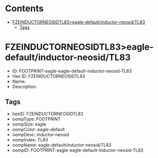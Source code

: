 



Contents
========

* [FZEINDUCTORNEOSIDTL83>eagle-default/inductor-neosid/TL83](#fzeinductorneosidtl83eagle-defaultinductor-neosidtl83)
	* [Tags](#tags)

# FZEINDUCTORNEOSIDTL83>eagle-default/inductor-neosid/TL83

- ID: FOOTPRINT-eagle-eagle-default-inductor-neosid-TL83
- Hex ID: FZEINDUCTORNEOSIDTL83
- Name: 
- Description: 

## Tags

- hexID: FZEINDUCTORNEOSIDTL83
- oompType: FOOTPRINT
- oompSize: eagle
- oompColor: eagle-default
- oompDesc: inductor-neosid
- oompIndex: TL83
- oompName: eagle-default/inductor-neosid/TL83
- oompID: FOOTPRINT-eagle-eagle-default-inductor-neosid-TL83

